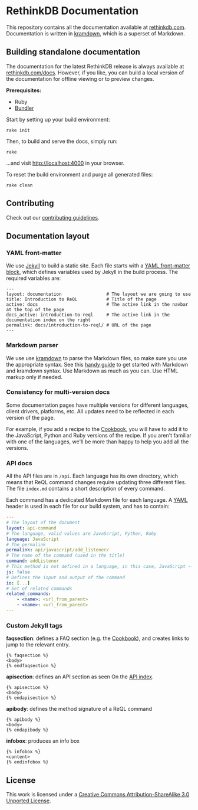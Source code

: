 # RethinkDB Documentation #

This repository contains all the documentation available at [rethinkdb.com](http://rethinkdb.com/). Documentation is written in [kramdown](http://kramdown.gettalong.org/), which is a superset of Markdown.

## Building standalone documentation ##

The documentation for the latest RethinkDB release is always available at [rethinkdb.com/docs](). However, if you like, you can build a local version of the documentation for offline viewing or to preview changes.

__Prerequisites:__
  - Ruby
  - [Bundler](http://bundler.io/)

Start by setting up your build environment:

```
rake init
```

Then, to build and serve the docs, simply run:

```
rake
```

...and visit [http://localhost:4000]() in your browser.

To reset the build environment and purge all generated files:

```
rake clean
```

## Contributing ##

Check out our [contributing guidelines](https://github.com/rethinkdb/docs/blob/master/CONTRIBUTING.md).

## Documentation layout ##

### YAML front-matter ###

We use [Jekyll](http://jekyllrb.com/) to build a static site. Each file starts with a [YAML front-matter block](http://jekyllrb.com/docs/frontmatter/), which defines variables used by Jekyll in the build process. The required variables are:

```
---
layout: documentation                 # The layout we are going to use
title: Introduction to ReQL           # Title of the page
active: docs                          # The active link in the navbar at the top of the page
docs_active: introduction-to-reql     # The active link in the documentation index on the right
permalink: docs/introduction-to-reql/ # URL of the page
---
```

### Markdown parser ###

We use use [kramdown](http://kramdown.gettalong.org/) to parse the Markdown files, so make sure you use the appropriate syntax. See this [handy guide](http://kramdown.gettalong.org/quickref.html) to get started with Markdown and kramdown syntax. Use Markdown as much as you can. Use HTML markup only if needed.

### Consistency for multi-version docs ###

Some documentation pages have multiple versions for different languages, client drivers, platforms, etc. All updates need to be reflected in each version of the page.

For example, if you add a recipe to the [Cookbook](http://rethinkdb.com/docs/cookbook/javascript/), you will have to add it to the JavaScript, Python and Ruby versions of the recipe. If you aren't familiar with one of the languages, we'll be more than happy to help you add all the versions.

### API docs ###

All the API files are in `/api`. Each language has its own directory, which means that ReQL command changes require updating three different files. The file `index.md` contains a short description of every command.

Each command has a dedicated Markdown file for each language. A [YAML](http://yaml.org/) header is used in each file for our build system, and has to contain:

```yaml
---
# The layout of the document
layout: api-command
# The language, valid values are JavaScript, Python, Ruby
language: JavaScript
# The permalink
permalink: api/javascript/add_listener/
# The name of the command (used in the title)
command: addListener
# This method is not defined in a language, in this case, JavaScript -- (valid keys are js, py, rb) -- optional
js: false
# Defines the input and output of the command
io: [...]
# Set of related commands
related_commands:
    - <name>: <url_from_parent>
    - <name>: <url_from_parent>
---
```

### Custom Jekyll tags ###

__faqsection__: defines a FAQ section (e.g. the [Cookbook](http://rethinkdb.com/docs/cookbook/javascript/)), and creates links to jump to the relevant entry.

```
{% faqsection %}
<body>
{% endfaqsection %}
```

__apisection__: defines an API section as seen On the [API index](http://rethinkdb.com/api/javascript).

```
{% apisection %}
<body>
{% endapisection %}
```

__apibody__: defines the method signature of a ReQL command

```
{% apibody %}
<body>
{% endapibody %}
```

__infobox__: produces an info box

```
{% infobox %}
<content>
{% endinfobox %}
```

## License ##

This work is licensed under a [Creative Commons Attribution-ShareAlike 3.0 Unported License](http://creativecommons.org/licenses/by-sa/3.0/).
